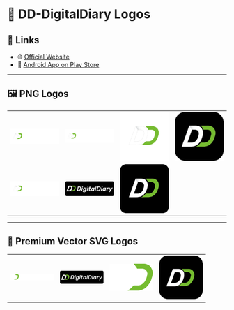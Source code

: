 # 📝 DD-DigitalDiary Logos

## 🔗 Links  
- 🌐 [Official Website](https://dd-digitaldiary.co.in/)  
- 📱 [Android App on Play Store](https://play.google.com/store/apps/details?id=com.dddigitaldiary.dddigitaldiary)

---

## 🖼️ PNG Logos

<table>
  <tr>
    <td><img src="dd-digitaldiary-logo-3.png" width="120"/></td>
    <td><img src="dd-digitaldiary-logo-2.png" width="120"/></td>
    <td><img src="dd-digitaldiary-logo-1.png" width="120"/></td>
    <td><img src="dd-digitaldiary-logo-4.png" width="120"/></td>
  </tr>
  <tr>
    <td><img src="dd-digitaldiary-logo-6.png" width="120"/></td>
    <td><img src="dd-digitaldiary-logo-8.png" width="120"/></td>
    <td><img src="dd-digitaldiary-logo-5.png" width="120"/></td>
  </tr>
</table>

---

## 💎 Premium Vector SVG Logos

<table>
  <tr>
    <td><img src="SVG-ICON-3.svg" width="100"/></td>
    <td><img src="SVG-ICON-1.svg" width="100"/></td>
    <td><img src="SVG-ICON-2.svg" width="100"/></td>
    <td><img src="SVG-ICON-4.svg" width="100"/></td>
  </tr>
</table>
